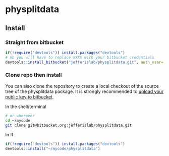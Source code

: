 # physplitdata

## Install
### Straight from bitbucket
```r
if(!require("devtools")) install.packages("devtools")
# nb you will have to replace XXXX with your bitbucket credentials
devtools::install_bitbucket("jefferislab/physplitdata.git", auth_user='XXXX', password='XXXX')
```
### Clone repo then install
You can also clone the repository to create a local checkout of the source tree of the physplitdata package. It is strongly recommended to [upload your public key to bitbucket](https://confluence.atlassian.com/display/BITBUCKET/How+to+install+a+public+key+on+your+Bitbucket+account).

In the shell/terminal
```sh
# or wherever
cd ~/mycode
git clone git@bitbucket.org:jefferislab/physplitdata.git
```

In R
```r
if(!require("devtools")) install.packages("devtools")
devtools::install("~/mycode/physplitdata")
```